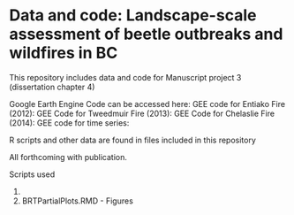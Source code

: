# Data and code: Landscape-scale assessment of beetle outbreaks and wildfires in BC

This repository includes data and code for Manuscript project 3 (dissertation chapter 4)

Google Earth Engine Code can be accessed here:
GEE code for Entiako Fire (2012):
GEE Code for Tweedmuir Fire (2013):
GEE Code for Chelaslie Fire (2014):
GEE code for time series:

R scripts and other data are found in files included in this repository

All forthcoming with publication.

Scripts used

1.
2. BRTPartialPlots.RMD - Figures
